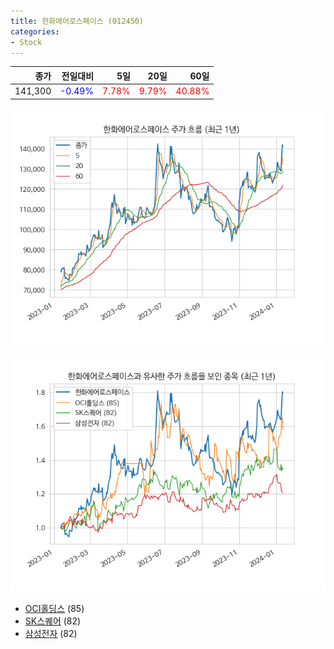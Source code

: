 ```yaml
---
title: 한화에어로스페이스 (012450)
categories:
- Stock
---
```


|종가|전일대비|5일|20일|60일|
|---:|-------:|--:|---:|---:|
|141,300|<span style="color: blue">-0.49%</span>|<span style="color: red">7.78%</span>|<span style="color: red">9.79%</span>|<span style="color: red">40.88%</span>|


<!-- more -->

![012450](/assets/images/stock/012450.png)

![012450](/assets/images/stock/012450_sim.png)

- [OCI홀딩스](/stock/010060/) (85)
- [SK스퀘어](/stock/402340/) (82)
- [삼성전자](/stock/005930/) (82)